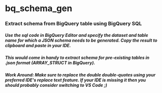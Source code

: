 # bq_schema_gen
### Extract schema from BigQuery table using BigQuery SQL

##### Use the sql code in BigQuery Editor and specify the dataset and table name for which a JSON schema needs to be generated. Copy the result to clipboard and paste in your IDE.
##### This would come in handy to extract schema for pre-existing tables in .json format (ARRAY_STRUCT in BigQuery).
##### Work Around: Make sure to replace the double double-quotes using your preferred IDE's replace text feature. If your IDE is missing it then you should probably consider switching to VS Code ;)
